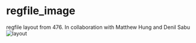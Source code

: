 # regfile_image
regfile layout from 476. In collaboration with Matthew Hung and Denil Sabu
![layout](https://github.com/clowdur/regfile_image/blob/main/regfilelayout.png?raw=true)
